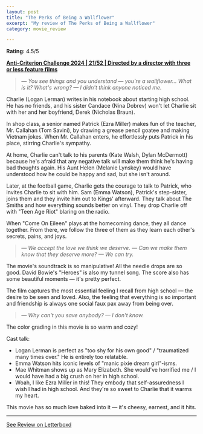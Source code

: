 ```yaml
---
layout: post
title: "The Perks of Being a Wallflower"
excerpt: "My review of The Perks of Being a Wallflower"
category: movie_review

---
```


**Rating:** 4.5/5

<b><a href="https://boxd.it/qBmUY/detail" rel="nofollow">Anti-Criterion Challenge 2024 | 21/52 | Directed by a director with three or less feature films</a></b>

<blockquote><i>— You see things and you understand — you're a wallflower… What is it? What's wrong?
— I didn't think anyone noticed me.</i></blockquote>Charlie (Logan Lerman) writes in his notebook about starting high school. He has no friends, and his sister Candace (Nina Dobrev) won't let Charlie sit with her and her boyfriend, Derek (Nicholas Braun).

In shop class, a senior named Patrick (Ezra Miller) makes fun of the teacher, Mr. Callahan (Tom Savini), by drawing a grease pencil goatee and making Vietnam jokes. When Mr. Callahan enters, he effortlessly puts Patrick in his place, stirring Charlie's sympathy.

At home, Charlie can't talk to his parents (Kate Walsh, Dylan McDermott) because he's afraid that any negative talk will make them think he's having bad thoughts again. His Aunt Helen (Melanie Lynskey) would have understood how he could be happy and sad, but she isn't around.

Later, at the football game, Charlie gets the courage to talk to Patrick, who invites Charlie to sit with him. Sam (Emma Watson), Patrick's step-sister, joins them and they invite him out to Kings' afterward. They talk about The Smiths and how everything sounds better on vinyl. They drop Charlie off with "Teen Age Riot" blaring on the radio.

When "Come On Eileen" plays at the homecoming dance, they all dance together. From there, we follow the three of them as they learn each other's secrets, pains, and joys.

<blockquote><i>— We accept the love we think we deserve.
— Can we make them know that they deserve more?
— We can try.</i></blockquote>The movie's soundtrack is so manipulative! All the needle drops are so good. David Bowie's "Heroes" is also my tunnel song. The score also has some beautiful moments — it's pretty perfect.

The film captures the most essential feeling I recall from high school — the desire to be seen and loved. Also, the feeling that everything is so important and friendship is always one social faux pax away from being over.

<blockquote><i>— Why can't you save anybody?
— I don't know.</i></blockquote>The color grading in this movie is so warm and cozy! 

Cast talk:
* Logan Lerman is perfect as "too shy for his own good" / "traumatized many times over." He is entirely too relatable.
* Emma Watson hits iconic levels of "manic pixie dream girl"-isms.
* Mae Whitman shows up as Mary Elizabeth. She would've horrified me / I would have had a big crush on her in high school.
* Woah, I like Ezra Miller in this! They embody that self-assuredness I wish I had in high school. And they're so sweet to Charlie that it warms my heart.

This movie has so much love baked into it — it's cheesy, earnest, and it hits.

<hr>

[See Review on Letterboxd](https://boxd.it/6vVgsh)
